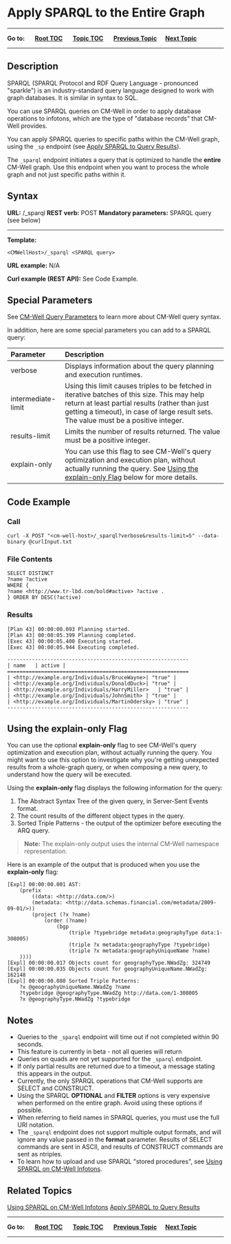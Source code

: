 # Apply SPARQL to the Entire Graph

----

**Go to:** &nbsp;&nbsp;&nbsp;&nbsp; [**Root TOC**](CM-Well.RootTOC.md) &nbsp;&nbsp;&nbsp;&nbsp; [**Topic TOC**](API.TOC.md) &nbsp;&nbsp;&nbsp;&nbsp; [**Previous Topic**](API.Query.ApplySPARQLToQueryResults.md)&nbsp;&nbsp;&nbsp;&nbsp; [**Next Topic**](API.Query.ApplyGremlinToQueryResults.md)  

----

## Description

SPARQL (SPARQL Protocol and RDF Query Language - pronounced "sparkle") is an industry-standard query language designed to work with graph databases. It is similar in syntax to SQL.

You can use SPARQL queries on CM-Well in order to apply database operations to infotons, which are the type of "database records" that CM-Well provides. 

You can apply SPARQL queries to specific paths within the CM-Well graph, using the `_sp` endpoint (see [Apply SPARQL to Query Results](API.Query.ApplySPARQLToQueryResults.md)).

The `_sparql` endpoint initiates a query that is optimized to handle the **entire** CM-Well graph. Use this endpoint when you want to process the whole graph and not just specific paths within it.

## Syntax

**URL:** <CMWellHost>/_sparql
**REST verb:** POST
**Mandatory parameters:** SPARQL query (see below)

----------

**Template:**

    <CMWellHost>/_sparql <SPARQL query>

**URL example:** N/A

**Curl example (REST API):** See Code Example.

## Special Parameters

See [CM-Well Query Parameters](API.QueryParameters.md) to learn more about CM-Well query syntax.

In addition, here are some special parameters you can add to a SPARQL query:

Parameter&nbsp;&nbsp; | Description
:----------|:------------
verbose | Displays information about the query planning and execution runtimes.
intermediate-limit | Using this limit causes triples to be fetched in iterative batches of this size. This may help return at least partial results (rather than just getting a timeout), in case of large result sets. The value must be a positive integer.
results-limit | Limits the number of results returned. The value must be a positive integer.
explain-only | You can use this flag to see CM-Well's query optimization and execution plan, without actually running the query. See [Using the explain-only Flag](#explainSection) below for more details.

## Code Example

### Call

    curl -X POST "<cm-well-host>/_sparql?verbose&results-limit=5" --data-binary @curlInput.txt

### File Contents

    SELECT DISTINCT
    ?name ?active
    WHERE {
    ?name <http://www.tr-lbd.com/bold#active> ?active .
    } ORDER BY DESC(?active)


### Results

    [Plan 43] 00:00:00.093 Planning started.
    [Plan 43] 00:00:05.399 Planning completed.
    [Exec 43] 00:00:05.400 Executing started.
    [Exec 43] 00:00:05.944 Executing completed.
    
    -----------------------------------------------------------
    | name   | active |
    ===========================================================
    | <http://example.org/Individuals/BruceWayne>| "true" |
    | <http://example.org/Individuals/DonaldDuck>| "true" |
    | <http://example.org/Individuals/HarryMiller>   | "true" |
    | <http://example.org/Individuals/JohnSmith> | "true" |
    | <http://example.org/Individuals/MartinOdersky> | "true" |
    -----------------------------------------------------------

<a name="explainSection"></a>
## Using the explain-only Flag

You can use the optional **explain-only** flag to see CM-Well's query optimization and execution plan, without actually running the query. You might want to use this option to investigate why you're getting unexpected results from a whole-graph query, or when composing a new query, to understand how the query will be executed.

Using the **explain-only** flag displays the following information for the query:

1. The Abstract Syntax Tree of the given query, in Server-Sent Events format.
2. The count results of the different object types in the query.
3. Sorted Triple Patterns - the output of the optimizer before executing the ARQ query.

>**Note:** The explain-only output uses the internal CM-Well namespace representation. 

Here is an example of the output that is produced when you use the **explain-only** flag:

    [Expl] 00:00:00.001 AST:
    	(prefix 
			((data: <http://data.com/>)
     		(metadata: <http://data.schemas.financial.com/metadata/2009-09-01/>))
      		(project (?x ?name)
    			(order (?name)
      				(bgp
    					(triple ?typebridge metadata:geographyType data:1-308005)
    					(triple ?x metadata:geographyType ?typebridge)
    					(triple ?x metadata:geographyUniqueName ?name)
      	))))
    [Expl] 00:00:00.017 Objects count for geographyType.NWadZg: 324749
    [Expl] 00:00:00.035 Objects count for geographyUniqueName.NWadZg: 162148
    [Expl] 00:00:00.080 Sorted Triple Patterns:
    	?x @geographyUniqueName.NWadZg ?name
    	?typebridge @geographyType.NWadZg http://data.com/1-308005
    	?x @geographyType.NWadZg ?typebridge

## Notes

* Queries to the `_sparql` endpoint will time out if not completed within 90 seconds.
* This feature is currently in beta - not all queries will return
* Queries on quads are not yet supported for the `_sparql` endpoint.
* If only partial results are returned due to a timeout, a message stating this appears in the output.
* Currently, the only SPARQL operations that CM-Well supports are SELECT and CONSTRUCT.
* Using the SPARQL **OPTIONAL** and **FILTER** options is very expensive when performed on the entire graph. Avoid using these options if possible.
* When referring to field names in SPARQL queries, you must use the full URI notation.
* The `_sparql` endpoint does not support multiple output formats, and will ignore any value passed in the **format** parameter. Results of SELECT commands are sent in ASCII, and results of CONSTRUCT commands are sent as ntriples.
* To learn how to upload and use SPARQL "stored procedures", see [Using SPARQL on CM-Well Infotons](DevGuide.UsingSPARQLOnCM-WellInfotons.md).

## Related Topics
[Using SPARQL on CM-Well Infotons](DevGuide.UsingSPARQLOnCM-WellInfotons.md)
[Apply SPARQL to Query Results](API.Query.ApplySPARQLToQueryResults.md)

----

**Go to:** &nbsp;&nbsp;&nbsp;&nbsp; [**Root TOC**](CM-Well.RootTOC.md) &nbsp;&nbsp;&nbsp;&nbsp; [**Topic TOC**](API.TOC.md) &nbsp;&nbsp;&nbsp;&nbsp; [**Previous Topic**](API.Query.ApplySPARQLToQueryResults.md)&nbsp;&nbsp;&nbsp;&nbsp; [**Next Topic**](API.Query.ApplyGremlinToQueryResults.md)  

----